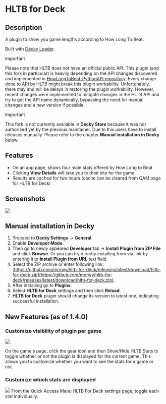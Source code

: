 # HLTB for Deck

## Description

A plugin to show you game lengths according to How Long To Beat.

Built with [Decky Loader](https://github.com/SteamDeckHomebrew/decky-loader).

> [!IMPORTANT]  
> Please note that HLTB does not have an official public API. This plugin (and this fork in particular) is heavily depending on the API changes discovered and implemented in [HowLongToBeat-PythonAPI repository](https://github.com/ScrappyCocco/HowLongToBeat-PythonAPI). Every change done to API by HLTB might break this plugin workability. Unfortunately, there may and will be delays in restoring the plugin workability. However, recent changes were implemented to mitigate changes in the HLTB API and try to get the API name dynamically, bypassing the need for manual changes and a new version if possible.

> [!IMPORTANT]  
> This fork is not currently available in **Decky Store** because it was not authorized yet by the previous maintainer. Due to this users have to install releases manually. Please refer to the chapter **Manual installation in Decky** below.

## Features

- On an app page, shows four main stats offered by How Long to Beat
- Clicking **View Details** will take you to their site for the game
- Results are cached for two hours (cache can be cleared from QAM page for HLTB for Deck)

## Screenshots

![](images/image001.png)

## Manual installation in Decky

1. Proceed to **Decky Settings** &rarr; **General**.
2. Enable **Developer Mode**.
3. Then go to newly appeared **Developer** tab &rarr; **Install Plugin from ZIP File** and click **Browse**. Or you can try directly installing from via link by entering it to **Install Plugin from URL** text field.
4. Select the ZIP archive or enter following link: [https://github.com/morwy/hltb-for-deck/releases/latest/download/hltb-for-deck.zip](https://github.com/morwy/hltb-for-deck/releases/latest/download/hltb-for-deck.zip).
5. After installing go to **Plugins**.
6. Select **HLTB for Deck** settings and then click **Reload**.
7. **HLTB for Deck** plugin should change its version to latest one, indicating successful installation.

## New Features (as of 1.4.0)

### Customize visibility of plugin per game

![](images/image002.png)

On the game's page, click the gear icon and then Show/Hide HLTB Stats to toggle whether or not the plugin is displayed for the current game. This allows you to customize whether you want to see the stats for a game or not.

### Customize which stats are displayed

![](images/image003.png)
From the Quick Access Menu HLTB For Deck settings page, toggle each stat individually.
